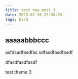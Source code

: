 ```yaml
---
title: test new post 3
date: 2023-02-16 22:33:03
tags: bird
---
```


## aaaaabbbccc

asfdsadfasdfas
sdfasdfasdfasdf

dfasdfasdfasdf

test theme 3